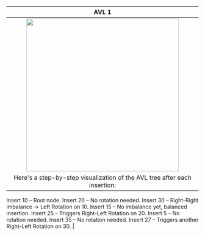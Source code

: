 | AVL 1|
| :------------------------------------------------------------------------:|
| <img src="https://i.imgur.com/9H7ubXv.png" width="400" >  |
|Here's a step-by-step visualization of the AVL tree after each insertion:

Insert 10 – Root node.
Insert 20 – No rotation needed.
Insert 30 – Right-Right imbalance → Left Rotation on 10.
Insert 15 – No imbalance yet, balanced insertion.
Insert 25 – Triggers Right-Left Rotation on 20.
Insert 5 – No rotation needed.
Insert 35 – No rotation needed.
Insert 27 – Triggers another Right-Left Rotation on 30.                       |

